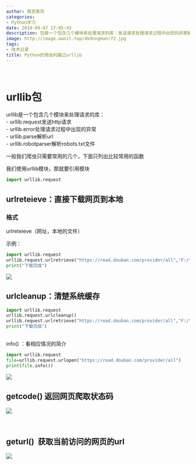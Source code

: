 ```yaml
---
author: 南宫乘风
categories:
- Python学习
date: 2019-09-07 17:05:43
description: 包是一个包含几个模块来处理请求的库：发送请求处理请求过程中出现的异常解析解析文件一般我们爬虫只需要常用的几个，下面只列出比较常用的函数我们使用模块，那就要引用模块：直接下载网页到本地格式网址，本地的文。。。。。。。
image: http://image.ownit.top/4kdongman/72.jpg
tags:
- 技术记录
title: Python的爬虫利器之urllib
---
```


<!--more-->

 

# urllib包 

  
urllib是一个包含几个模块来处理请求的库：   
\- urllib.request发送http请求   
\- urllib.error处理请求过程中出现的异常   
\- urllib.parse解析url   
\- urllib.robotparser解析robots.txt文件

一般我们爬虫只需要常用的几个，下面只列出比较常用的函数

我们使用urllib模块，那就要引用模块

```python
import urllib.request
```

## urlreteieve：直接下载网页到本地

### 格式

  
urlreteieve（网址，本地的文件）

示例：

```python
import urllib.request
urllib.request.urlretrieve("https://read.douban.com/provider/all","F:/test/down.html")
print("下载完成")
```

![](http://image.ownit.top/csdn/20190907165836862.png)

## urlcleanup：清楚系统缓存

```python
import urllib.request
urllib.request.urlcleanup()
urllib.request.urlretrieve("https://read.douban.com/provider/all","F:/test/down.html")
print("下载完成")
```

##   
info\(\) ：看相应情况的简介

```python
import urllib.request
file=urllib.request.urlopen("https://read.douban.com/provider/all")
print(file.info())
```

![](http://image.ownit.top/csdn/20190907170116450.png)

## getcode\(\) 返回网页爬取状态码

![](http://image.ownit.top/csdn/20190907170401163.png)

 

## geturl\(\)  获取当前访问的网页的url

![](http://image.ownit.top/csdn/20190907170456988.png)
